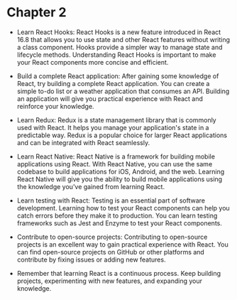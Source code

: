 # Chapter 2

- Learn React Hooks: React Hooks is a new feature introduced in React 16.8 that allows you to use state and other React features without writing a class component. Hooks provide a simpler way to manage state and lifecycle methods. Understanding React Hooks is important to make your React components more concise and efficient.

- Build a complete React application: After gaining some knowledge of React, try building a complete React application. You can create a simple to-do list or a weather application that consumes an API. Building an application will give you practical experience with React and reinforce your knowledge.

- Learn Redux: Redux is a state management library that is commonly used with React. It helps you manage your application's state in a predictable way. Redux is a popular choice for larger React applications and can be integrated with React seamlessly.

- Learn React Native: React Native is a framework for building mobile applications using React. With React Native, you can use the same codebase to build applications for iOS, Android, and the web. Learning React Native will give you the ability to build mobile applications using the knowledge you've gained from learning React.

- Learn testing with React: Testing is an essential part of software development. Learning how to test your React components can help you catch errors before they make it to production. You can learn testing frameworks such as Jest and Enzyme to test your React components.

- Contribute to open-source projects: Contributing to open-source projects is an excellent way to gain practical experience with React. You can find open-source projects on GitHub or other platforms and contribute by fixing issues or adding new features.

- Remember that learning React is a continuous process. Keep building projects, experimenting with new features, and expanding your knowledge.
